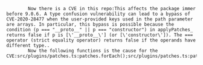 
            Now there is a CVE in this repo:This affects the package immer before 9.0.6. A type confusion vulnerability can lead to a bypass of CVE-2020-28477 when the user-provided keys used in the path parameter are arrays. In particular, this bypass is possible because the condition (p === "__proto__" || p === "constructor") in applyPatches_ returns false if p is [\'__proto__\'] (or [\'constructor\']). The === operator (strict equality operator) returns false if the operands have different type..
            Now the following functions is the cause for the CVE:src/plugins/patches.ts:patches.forEach();src/plugins/patches.ts:patches.forEach();
            